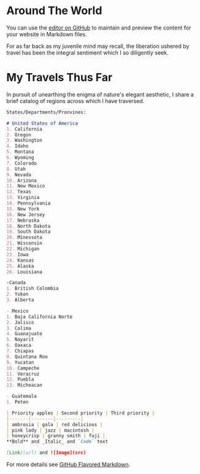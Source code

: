 # Around The World

You can use the [editor on GitHub](https://github.com/aaronxamaya/AroundTheWorld/edit/master/README.md) to maintain and preview the content for your website in Markdown files.

For as far back as my juvenile mind may recall, the liberation ushered by travel has been the integral sentiment which I so diligently seek.

# My Travels Thus Far

In pursuit of unearthing the enigma of nature's elegant aesthetic, I share a brief catalog of regions across which I have traversed.

```markdown
States/Departments/Pronvines:

# United States of America
1. California  
2. Oregon
3. Washington
4. Idaho
5. Montana
6. Wyoming
7. Colorado
8. Utah
9. Nevada
10. Arizona
11. New Mexico
12. Texas
13. Virginia
14. Pennsylvania
15. New York
16. New Jersey
17. Nebraska
18. North Dakota
19. South Dakota
20. Minessota
21. Wisconsin
22. Michigan
23. Iowa
24. Kansas
25. Alaska
26. Louisiana

-Canada
1. British Colombia
2. Yukon
3. Alberta

- Mexico
1. Baja California Norte
2. Jalisco
3. Colima
4. Guanajuato
5. Nayarit
6. Oaxaca
7. Chiapas
8. Quintana Roo
9. Yucatan
10. Campeche
11. Veracruz
12. Puebla
13. Michoacan

- Guatemala
1. Peten

| Priority apples | Second priority | Third priority |
|-------|--------|---------|
| ambrosia | gala | red delicious |
| pink lady | jazz | macintosh |
| honeycrisp | granny smith | fuji |
**Bold** and _Italic_ and `Code` text

[Link](url) and ![Image](src)
```

For more details see [GitHub Flavored Markdown](https://guides.github.com/features/mastering-markdown/).
